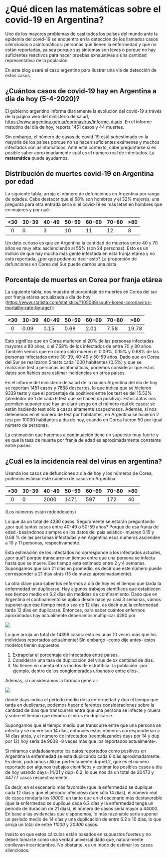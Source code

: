 # ¿Qué dicen las matemáticas sobre el covid-19 en Argentina?

Uno de los mayores problemas de casi todos los países del mundo ante la epidemia del covid-19 se encuentra en la detección de los llamados casos silenciosos o asintomáticos: personas que tienen la enfermedad y que no están reportadas, ya sea porque sus síntomas son leves o porque no hay suficientes reactivos para hacer pruebas exhaustivas a una cantidad representativa de la población. 

En este blog usaré el caso argentino para ilustrar una vía de detección de estos casos. 

## ¿Cuántos casos de covid-19 hay en Argentina a día de hoy (5-4-2020)?

El gobierno argentino informa diariamente la evolución del covid-19 a través de la página web del ministerio de salud, https://www.argentina.gob.ar/coronavirus/informe-diario. En el informe matutino del día de hoy, reporta 1451 casos y 44 muertes. 


Sin embargo, el número de casos de covid-19 está subestimado en la mayoría de los países porque no se hacen suficientes exámenes y  muchos infectados son asintomáticos. Ante este contexto, cabe preguntarse si es posible saber aproximadamente cuál es el número real de infectados. La **matemática** puede ayudarnos.


## Distribución de muertes covid-19 en Argentina por edad 

La siguiente tabla, arroja el número de defunciones en Argentina por rango de edades. Cabe destacar que el 68\% son hombres y el 32\% mujeres, una pregunta para otra entrada sería si el covid-19 es más letan en  hombres que en mujeres y por qué. 

|<30|30-39|40-49|50-59|60-69|70-80|>80|
|:----:|--|-----|-----|-----|-----|---|
|0  | 0   | 3  | 10   | 11  | 12  | 8 |

Un dato curioso es que en Argentina la cantidad de muertos entre 40 y 70 años es muy alta: asciendiendo al 55\% (son 24 personas). Esto es un indicio de que hay mucha más gente infectada en esta franja etárea y no está reportada, ¿por qué podemos decir esto? La proporción de defunciones en Corea del Sur puede darnos una pista. 

## Porcentaje de muertes en Corea por franja etárea 

La siguiente tabla, nos muestra el porcentaje de muertes en Corea del sur por franja etárea actualizada a día de hoy (https://www.statista.com/statistics/1105088/south-korea-coronavirus-mortality-rate-by-age/):

|<30|30-39|40-49|50-59|60-69|70-80|>80|
|:----:|--|-----|-----|-----|-----|---|
|0  | 0.09 | 0.15 |0.68 | 2.01 | 7.58 |19.78|

Esto significa que en Corea murieron el 20\% de las personas infectadas mayores a 80 años, o el 7.58\% de los infectados de entre 70 y 80 años. También vemos que en corea sólo mueren el 0.09%, 0.15% y 0.68% de las personas infectadas entre 30-39, 40-49 y 50-59 años. Dado que en Corea del Sur se realizaron 5 tests cada 1000 habitantes (0.5\%) y que se realizaron test a personas asintomáticas, podemos considerar que estos datos son fiables para estimar incidencias en otros países.

En el informe del ministerio de salud de la nación Argentina del día de hoy se reportan 1451 casos y 7888 descartes, lo que indica que se hicieron 9339 tests y que el porcentaje de positivos entre los test es del 15.53\% (alrededor de 1 de cada 6 test que se hacen da positivo). Estos datos nos permiten suponer que hay un claro sesgo en el número real de casos: se están haciendo test sólo a casos altamente sospechosos. Además, si nos detenemos en el número de test por habitantes, en Argentina se hicieron 2 test por 10000 habitantes a día de hoy, cuando en Corea fueron 50 por igual número de personas. 

La estimación que haremos a continuación tiene un supuesto muy fuerte y es que la tasa de muerte por franja de edad es aproximadamente constante entre países. 


## ¿Cuál es la incidencia real del virus en argentina?

Usando los casos de defunciones a día de hoy y los números de Corea, podemos estimar este número de casos en Argentina:


|<30|30-39|40-49|50-59|60-69|70-80|>80|
|:----:|--|-----|-----|-----|-----|---|
|0  | 0  | 2000 |1471 | 597|  172 |40|

(Los números están redondeados)

Lo que da un total de 4280 casos. Seguramente se estarán preguntando ¿por qué tantos casos entre 40-49 o 50-59 años? Porque de esa franja de edad -basándonos siempre en los datos del país asiático- mueren 0.15 y 0.68 \% de las personas infectadas y en Argentina esos números ascienden a 10 y 11 personas, respectivamente. 

Esta estimación de los infectados no corresponde a los infectados actuales, ¿por qué? porque transcurre un tiempo entre que una persona se infecta hasta que se muere. Ese tiempo está estimado entre 2 y 4 semanas. Supongamos que son 21 días en promedio, es decir que este número puede corresponder a 21 días atrás (15 de marzo aproximadamente). 

La otra clave para saber los enfermos a día de hoy es el tiempo que tarda la enfermedad en duplicarse. Hay algunos trabajos científicos que establecen ese tiempo medio en 6.2 días sin medidas de confinamiento. Dado que en Argentina el confinamiento se aplicó desde hace ya casi 3 semanas, vamos suponer que ese tiempo medio sea de 12 días, es decir que la enfermedad tarda 12 días en duplicarse. Entonces, para saber cuántos enfermos aproximados hay actualmente deberíamos multiplicar 4280 por


<img src="https://render.githubusercontent.com/render/math?math=2^\frac{21}{12}">

Lo que arroja un total de 14396 casos: esto es unas 10 veces más que los individuos reportados actualmente! Sin embargo -como dije antes- estos modelos tienen supuestos 

1. Extrapolar el porcentaje de infectados entre países.
2. Consideran una tasa de duplicación del virus de xx cantidad de días. 
3. No tienen en cuenta otros modos de estratificar la población -por ejemplo, dentro de los conglomerados urbanos o entre ellos-. 

Además, si consideramos la fórmula general: 

<img src="https://render.githubusercontent.com/render/math?math=2^\frac{days}{dup}\times7063=CasosActuales">

dónde days indica el período medio de la enfermedad y dup el tiempo que tarda en duplicarse, podemos hacer diferentes consideraciones sobre la cantidad de días que transcurren entre que una persona se infecte y muera y sobre el tiempo que demora el virus en duplicarse. 

Supongamos que el tiempo medio que transcurre entre que una persona se infecta y se muere son 14 días, entonces estos números corresponderían a 14 días atrás, y el número de infectados (reemplazandos days por 14 y dup por 12) hoy sería de 9608 -8 veces más que los reportados actualmente-. 

Si miramos cuidadosamente los datos reportados como positivos en Argentina la enfermedad se está duplicando cada 6 días aproximadamente. Es decir, podríamos utilizar perfectamente dup=6.2, que es el número reportado por algunos trabajos científicos y estimar los posibles casos a día de hoy usando days=14/21 y dup=6.2, lo que nos da un total de  20473 y  44777 casos respectivamente. 

Es decir, en el escenario más favorable (que la enfermedad se duplique cada 12 días y que el período infeccioso dure sólo 14 días), el número real de casos rondaría los *10000*, en tanto que en el escenario más desfavorable (que la enfermedad se duplique cada 6.2 días y la enfermedad tenga un período de duración de 21 días), el número de casos sería mayor a 44000. En base a las evidencias que disponemos, lo más razonable sería suponer un período medio de 14 días y una duplicación de entre 6.2  a 10 días, lo que arroja un total de entre *11000* y *20400* casos. 

Insisto en que estos cálculos están basados en supuestos fuertes y no deben tomarse como una verdad universal dado que, naturalmente conllevan incertidumbre. No obstante, es un modo de estimar los casos silenciosos. 

